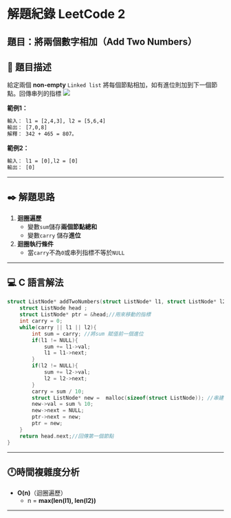# 解題紀錄 LeetCode 2

## 題目：將兩個數字相加（Add Two Numbers）

## 📙 題目描述

給定兩個 **non-empty** ``Linked list``
將每個節點相加，如有進位則加到下一個節點。回傳串列的指標
![ ](https://raw.githubusercontent.com/tim941008/note/main/resource/addtwonumber1.jpg)

**範例1：**

```txt
輸入： l1 = [2,4,3], l2 = [5,6,4]
輸出： [7,0,8]
解釋： 342 + 465 = 807。
```

**範例2：**

```txt
輸入： l1 = [0],l2 = [0]
輸出： [0]
```

---

## ✒️ 解題思路

1. **迴圈遍歷**
    - 變數``sum``儲存**兩個節點總和**
    - 變數``carry`` 儲存**進位**  
2. **迴圈執行條件**
    - 當``carry``不為``0``或串列指標不等於``NULL``

---

## 💻 C 語言解法

```c
struct ListNode* addTwoNumbers(struct ListNode* l1, struct ListNode* l2) {
    struct ListNode head ;
    struct ListNode* ptr = &head;//用來移動的指標
    int carry = 0;
    while(carry || l1 || l2){
        int sum = carry; //將sum 賦值前一個進位
        if(l1 != NULL){
            sum += l1->val;
            l1 = l1->next;
        }
        if(l2 != NULL){
            sum += l2->val;
            l2 = l2->next;
        }
        carry = sum / 10;
        struct ListNode* new =  malloc(sizeof(struct ListNode)); //串建新節點
        new->val = sum % 10;
        new->next = NULL;
        ptr->next = new;
        ptr = new;
    }
    return head.next;//回傳第一個節點 
}
```

---

## 🕛時間複雜度分析

- **O(n)**（迴圈遍歷）
  - n = **max(len(l1), len(l2))**

---
